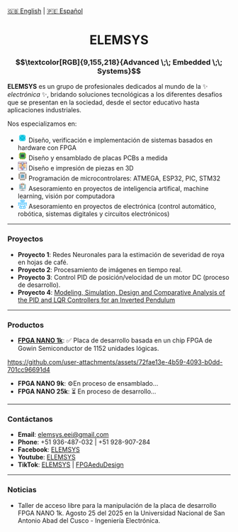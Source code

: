 [🇬🇧 English](README.md) | [🇵🇪 Español](README.es.md)

<h1 align="center">ELEMSYS</h1>
<h3 align="center">
$$\textcolor[RGB]{9,155,218}{Advanced \;\; Embedded \;\; Systems}$$
</h3>

**ELEMSYS** es un grupo de profesionales dedicados al mundo de la ✨ _electrónica_ ✨, bridando soluciones tecnológicas a los diferentes desafios que se presentan en la sociedad, desde el sector educativo hasta aplicaciones industriales.

Nos especializamos en:

- <img src="icons/fpga.svg" alt="FPGA Icon" width="20" height="20" /> Diseño, verificación e implementación de sistemas basados en hardware con FPGA 
- <img src="icons/electronics-186.svg" alt="PCB Icon" width="20" height="20" /> Diseño y ensamblado de placas PCBs a medida
- <img src="icons/3d-printing-1.svg" alt="3D Icon" width="20" height="20" /> Diseño e impresión de piezas en 3D
- <img src="icons/electronics-5.svg" alt="MCU Icon" width="20" height="20" /> Programación de microcontrolares: ATMEGA, ESP32, PIC, STM32
- <img src="icons/brain-machine-interface.svg" alt="AI Icon" width="20" height="20" /> Asesoramiento en proyectos de inteligencia artifical, machine learning, visión por computadora
- <img src="icons/robot-25.svg" alt="Robot Icon" width="20" height="20" /> Asesoramiento en proyectos de electrónica (control automático, robótica, sistemas digitales y circuitos electrónicos)

---

### Proyectos

- **Proyecto 1**: Redes Neuronales para la estimación de severidad de roya en hojas de café.
- **Proyecto 2**: Procesamiento de imágenes en tiempo real.
- **Proyecto 3**: Control PID de posición/velocidad de un motor DC (proceso de desarrollo).
- **Proyecto 4**: [Modeling, Simulation, Design and Comparative Analysis of the PID and LQR Controllers for an Inverted Pendulum](https://ieeexplore.ieee.org/document/10833454)

---

### Productos

- **[FPGA NANO 1k](https://github.com/elemsys/FPGA-NANO-1K/tree/main)**: ✅ Placa de desarrollo basada en un chip FPGA de Gowin Semiconductor de 1152 unidades lógicas.


https://github.com/user-attachments/assets/72fae13e-4b59-4093-b0dd-701cc96691d4


- **FPGA NANO 9k**: ⚙️En proceso de ensamblado...
- **FPGA NANO 25k**: ⏳ En proceso de desarrollo...

---

### Contáctanos

- **Email**: elemsys.eei@gmail.com
- **Phone**: +51 936-487-032 | +51 928-907-284
- **Facebook**: [ELEMSYS](https://www.facebook.com/elemsys.eei)
- **Youtube**: [ELEMSYS](https://www.youtube.com/@elemsys)
- **TikTok**: [ELEMSYS](https://www.tiktok.com/@elemsys.eei) | [FPGAeduDesign](https://www.tiktok.com/@fpgaedudesign)
---

### Noticias

- Taller de acceso libre para la manipulación de la placa de desarrollo FPGA NANO 1k. Agosto 25 del 2025 en la Universidad Nacional de San Antonio Abad del Cusco - Ingeniería Electrónica.
